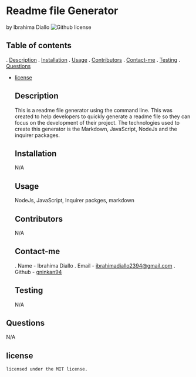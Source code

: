 # Readme file Generator
  by Ibrahima Diallo
  ![Github license ](https://img.shields.io/badge/license-MIT-redreen.svg)
  ## Table of contents
  . [Description](#description)
  . [Installation](#installation)
  . [Usage](#usage)
  . [Contributors](#contributors)
  . [Contact-me](#contact-me)
  . [Testing](#testing)
  . [Questions](#questions)
  
* [license](#license)

  ## Description
  This is a readme file generator using the command line. This was created to help developers to quickly generate a readme file so they can focus on the development of their project. The technologies used to create this generator is  the Markdown, JavaScript, NodeJs and the inquirer packages.
  ## Installation
  N/A
  ## Usage
  NodeJs, JavaScript, Inquirer packges, markdown
  ## Contributors
  N/A
  ## Contact-me
  . Name - Ibrahima Diallo
  . Email - ibrahimadiallo2394@gmail.com
  . Github - [gninkan94](https://github.com/gninkan94/)
  ## Testing
  
  N/A
  
## Questions

  N/A

  ## license
    licensed under the MIT license.

